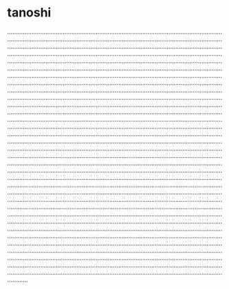 # tanoshi

....................................................................................................................................................................................................................................................................................................................................................................................................................................................................................................................................................................................................................................................................................................................................................................................................................................................................................................................................................................................................................................................................................................................................................................................................................................................................................................................................................................................................................................................................................................................................................................................................................................................................................................................................................................................................................................................................................................................................................................................................................................................................................................................................................................................................................................................................................................................................................................................................................................................................................................................................................................................................................................................................................................................................................................................................................................................................................................................................................................................................................................................................................................................................................................................................................................................................................................................................................................................................................................................................................................................................................................................................................................................................................................................................................................................................................................................................................................................................................................................................................................................................................................................................................................................................................................................................................................................................................................................................